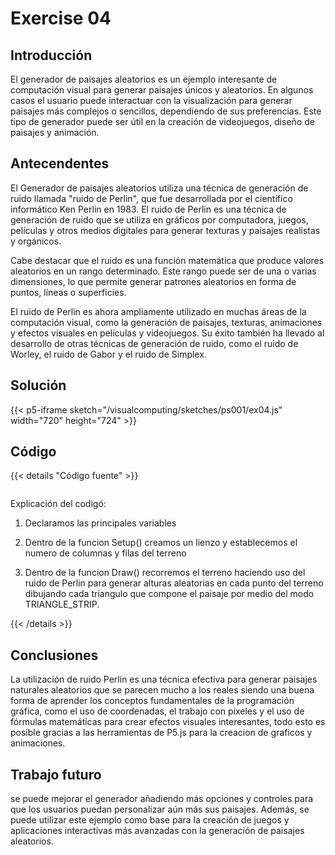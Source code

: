 # Exercise 04

## Introducción

El generador de paisajes aleatorios es un ejemplo interesante de computación visual para generar paisajes únicos y aleatorios. En algunos casos el usuario puede interactuar con la visualización para generar paisajes más complejos o sencillos, dependiendo de sus preferencias. Este tipo de generador puede ser útil en la creación de videojuegos, diseño de paisajes y animación.

## Antecendentes

El Generador de paisajes aleatorios utiliza una técnica de generación de ruido llamada "ruido de Perlin", que fue desarrollada por el científico informático Ken Perlin en 1983. El ruido de Perlin es una técnica de generación de ruido que se utiliza en gráficos por computadora, juegos, películas y otros medios digitales para generar texturas y paisajes realistas y orgánicos.

Cabe destacar que el ruido es una función matemática que produce valores aleatorios en un rango determinado. Este rango puede ser de una o varias dimensiones, lo que permite generar patrones aleatorios en forma de puntos, líneas o superficies.

El ruido de Perlin es ahora ampliamente utilizado en muchas áreas de la computación visual, como la generación de paisajes, texturas, animaciones y efectos visuales en películas y videojuegos. Su éxito también ha llevado al desarrollo de otras técnicas de generación de ruido, como el ruido de Worley, el ruido de Gabor y el ruido de Simplex.

## Solución

{{< p5-iframe sketch="/visualcomputing/sketches/ps001/ex04.js" width="720" height="724" >}}

## Código

{{< details "Código fuente" >}}

<pre data-src="/visualcomputing/sketches/ps001/ex04.js" class="line-numbers"></pre>

Explicación del codigó:

1. Declaramos las principales variables

2. Dentro de la funcion Setup() creamos un lienzo y establecemos el numero de columnas y filas del terreno

3. Dentro de la funcion Draw() recorremos el terreno haciendo uso del ruido de Perlin para generar alturas aleatorias en cada punto del terreno dibujando cada triangulo que compone el paisaje por medio del modo TRIANGLE_STRIP.

{{< /details >}}

## Conclusiones

La utilización de ruido Perlin es una técnica efectiva para generar paisajes naturales aleatorios que se parecen mucho a los reales siendo una buena forma de aprender los conceptos fundamentales de la programación gráfica, como el uso de coordenadas, el trabajo con píxeles y el uso de fórmulas matemáticas para crear efectos visuales interesantes, todo esto es posible gracias a las herramientas de P5.js para la creacion de graficos y animaciones.

## Trabajo futuro

se puede mejorar el generador añadiendo más opciones y controles para que los usuarios puedan personalizar aún más sus paisajes. Además, se puede utilizar este ejemplo como base para la creación de juegos y aplicaciones interactivas más avanzadas con la generación de paisajes aleatorios.
